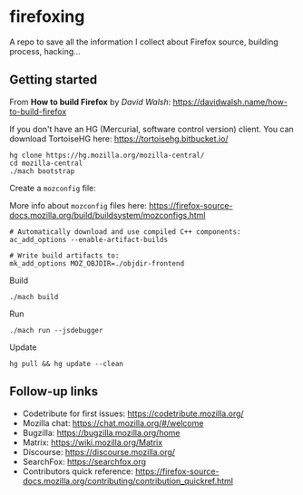 # firefoxing
A repo to save all the information I collect about Firefox source, building process, hacking...


## Getting started

From **How to build Firefox** by _David Walsh_: https://davidwalsh.name/how-to-build-firefox

If you don't have an HG (Mercurial, software control version) client. You can download TortoiseHG here: https://tortoisehg.bitbucket.io/

```
hg clone https://hg.mozilla.org/mozilla-central/
cd mozilla-central
./mach bootstrap
```

Create a `mozconfig` file:

More info about `mozconfig` files here: https://firefox-source-docs.mozilla.org/build/buildsystem/mozconfigs.html

```
# Automatically download and use compiled C++ components:
ac_add_options --enable-artifact-builds

# Write build artifacts to:
mk_add_options MOZ_OBJDIR=./objdir-frontend
```

Build

```
./mach build
```

Run

```
./mach run --jsdebugger
```

Update

```
hg pull && hg update --clean
```

## Follow-up links

+ Codetribute for first issues: https://codetribute.mozilla.org/
+ Mozilla chat: https://chat.mozilla.org/#/welcome
+ Bugzilla: https://bugzilla.mozilla.org/home
+ Matrix: https://wiki.mozilla.org/Matrix
+ Discourse: https://discourse.mozilla.org/
+ SearchFox: https://searchfox.org
+ Contributors quick reference: https://firefox-source-docs.mozilla.org/contributing/contribution_quickref.html